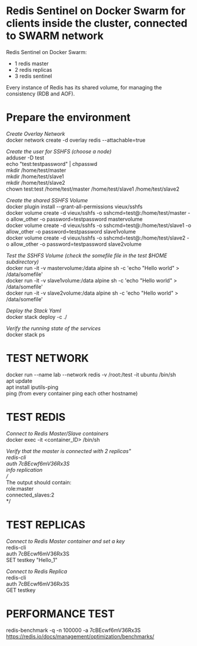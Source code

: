 # Redis Sentinel on Docker Swarm for clients inside the cluster, connected to SWARM network  
Redis Sentinel on Docker Swarm:  
- 1 redis master  
- 2 redis replicas  
- 3 redis sentinel  
  
Every instance of Redis has its shared volume, for managing the consistency (RDB and AOF). 
  
# Prepare the environment  
*Create Overlay Network*  
docker network create -d overlay redis --attachable=true  

*Create the user for SSHFS (choose a node)*  
adduser -D test  
echo "test:testpassword" | chpasswd  
mkdir /home/test/master  
mkdir /home/test/slave1  
mkdir /home/test/slave2  
chown test:test /home/test/master /home/test/slave1 /home/test/slave2  

*Create the shared SSHFS Volume*  
docker plugin install --grant-all-permissions vieux/sshfs  
docker volume create -d vieux/sshfs -o sshcmd=test@<Host IP with test user>:/home/test/master -o allow_other -o password=testpassword mastervolume  
docker volume create -d vieux/sshfs -o sshcmd=test@<Host IP with test user>:/home/test/slave1 -o allow_other -o password=testpassword slave1volume  
docker volume create -d vieux/sshfs -o sshcmd=test@<Host IP with test user>:/home/test/slave2 -o allow_other -o password=testpassword slave2volume  

*Test the SSHFS Volume (check the somefile file in the test $HOME subdirectory)*  
docker run -it -v mastervolume:/data alpine sh -c 'echo "Hello world" > /data/somefile'  
docker run -it -v slave1volume:/data alpine sh -c 'echo "Hello world" > /data/somefile'  
docker run -it -v slave2volume:/data alpine sh -c 'echo "Hello world" > /data/somefile'  

*Deploy the Stack Yaml*    
docker stack deploy <stack name> -c ./<yml file>    
  
*Verify the running state of the services*  
docker stack ps <stack name> 

# TEST NETWORK  
docker run --name lab --network redis -v /root:/test -it ubuntu /bin/sh  
apt update  
apt install iputils-ping  
ping <hostname> (from every container ping each other hostname)  
  
# TEST REDIS  
*Connect to Redis Master/Slave containers*  
docker exec -it <container_ID> /bin/sh  
  
*Verify that the master is connected with 2 replicas"  
redis-cli  
auth 7cBEcwf6mV36Rx3S  
info replication  
/*  
The output should contain:  
  role:master  
  connected_slaves:2  
*/  
  
# TEST REPLICAS  
*Connect to Redis Master container and set a key*  
redis-cli  
auth 7cBEcwf6mV36Rx3S  
SET testkey "Hello_1"  
  
*Connect to Redis Replica*  
redis-cli  
auth 7cBEcwf6mV36Rx3S  
GET testkey  
  
# PERFORMANCE TEST  
redis-benchmark -q -n 100000 -a 7cBEcwf6mV36Rx3S  
https://redis.io/docs/management/optimization/benchmarks/  
  
